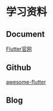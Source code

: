 # 学习资料

## Document
[Flutter官网](https://flutter.dev/)


## Github
[awesome-flutter
](https://github.com/Solido/awesome-flutter)

## Blog
